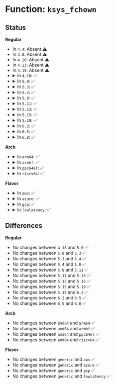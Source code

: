 # Function: <code>ksys_fchown</code>

## Status
<b>Regular</b>
<ul>
<li>
In <code>4.4</code>: Absent ⚠️
</li>
<li>
In <code>4.8</code>: Absent ⚠️
</li>
<li>
In <code>4.10</code>: Absent ⚠️
</li>
<li>
In <code>4.13</code>: Absent ⚠️
</li>
<li>
In <code>4.15</code>: Absent ⚠️
</li>
<li>
<details>
<summary>In <code>4.18</code>: ✅</summary>

```c
int ksys_fchown(unsigned int fd, uid_t user, gid_t group);
```

**Collision:** Unique Global

**Inline:** No

**Transformation:** False

**Instances:**

```
In fs/open.c (ffffffff812968f0)
Location: fs/open.c:706
Inline: False
Direct callers:
  - init/initramfs.c:do_name
  - kernel/uid16.c:__ia32_sys_fchown16
  - kernel/uid16.c:__x64_sys_fchown16
  - fs/open.c:__ia32_sys_fchown
  - fs/open.c:__x64_sys_fchown
```
**Symbols:**

```
ffffffff812968f0-ffffffff8129699d: ksys_fchown (STB_GLOBAL)
```
</details>
</li>
<li>
<details>
<summary>In <code>5.0</code>: ✅</summary>

```c
int ksys_fchown(unsigned int fd, uid_t user, gid_t group);
```

**Collision:** Unique Global

**Inline:** No

**Transformation:** False

**Instances:**

```
In fs/open.c (ffffffff812ab6e0)
Location: fs/open.c:695
Inline: False
Direct callers:
  - init/initramfs.c:do_name
  - kernel/uid16.c:__ia32_sys_fchown16
  - kernel/uid16.c:__x64_sys_fchown16
  - fs/open.c:__ia32_sys_fchown
  - fs/open.c:__x64_sys_fchown
```
**Symbols:**

```
ffffffff812ab6e0-ffffffff812ab78d: ksys_fchown (STB_GLOBAL)
```
</details>
</li>
<li>
<details>
<summary>In <code>5.3</code>: ✅</summary>

```c
int ksys_fchown(unsigned int fd, uid_t user, gid_t group);
```

**Collision:** Unique Global

**Inline:** No

**Transformation:** False

**Instances:**

```
In fs/open.c (ffffffff812c7ee0)
Location: fs/open.c:715
Inline: False
Direct callers:
  - init/initramfs.c:do_name
  - kernel/uid16.c:__ia32_sys_fchown16
  - kernel/uid16.c:__x64_sys_fchown16
  - fs/open.c:__ia32_sys_fchown
  - fs/open.c:__x64_sys_fchown
```
**Symbols:**

```
ffffffff812c7ee0-ffffffff812c7f8d: ksys_fchown (STB_GLOBAL)
```
</details>
</li>
<li>
<details>
<summary>In <code>5.4</code>: ✅</summary>

```c
int ksys_fchown(unsigned int fd, uid_t user, gid_t group);
```

**Collision:** Unique Global

**Inline:** No

**Transformation:** False

**Instances:**

```
In fs/open.c (ffffffff812d98f0)
Location: fs/open.c:715
Inline: False
Direct callers:
  - init/initramfs.c:do_name
  - kernel/uid16.c:__ia32_sys_fchown16
  - kernel/uid16.c:__x64_sys_fchown16
  - fs/open.c:__ia32_sys_fchown
  - fs/open.c:__x64_sys_fchown
```
**Symbols:**

```
ffffffff812d98f0-ffffffff812d999d: ksys_fchown (STB_GLOBAL)
```
</details>
</li>
<li>
<details>
<summary>In <code>5.8</code>: ✅</summary>

```c
int ksys_fchown(unsigned int fd, uid_t user, gid_t group);
```

**Collision:** Unique Global

**Inline:** No

**Transformation:** False

**Instances:**

```
In fs/open.c (ffffffff8130f6b0)
Location: fs/open.c:744
Inline: False
Direct callers:
  - init/initramfs.c:do_name
  - kernel/uid16.c:__ia32_sys_fchown16
  - kernel/uid16.c:__x64_sys_fchown16
  - fs/open.c:__ia32_sys_fchown
  - fs/open.c:__x64_sys_fchown
```
**Symbols:**

```
ffffffff8130f6b0-ffffffff8130f75d: ksys_fchown (STB_GLOBAL)
```
</details>
</li>
<li>
<details>
<summary>In <code>5.11</code>: ✅</summary>

```c
int ksys_fchown(unsigned int fd, uid_t user, gid_t group);
```

**Collision:** Unique Global

**Inline:** No

**Transformation:** False

**Instances:**

```
In fs/open.c (ffffffff8131b960)
Location: fs/open.c:747
Inline: False
Direct callers:
  - kernel/uid16.c:__ia32_sys_fchown16
  - kernel/uid16.c:__x64_sys_fchown16
  - fs/open.c:__ia32_sys_fchown
  - fs/open.c:__x64_sys_fchown
```
**Symbols:**

```
ffffffff8131b960-ffffffff8131ba0d: ksys_fchown (STB_GLOBAL)
```
</details>
</li>
<li>
<details>
<summary>In <code>5.13</code>: ✅</summary>

```c
int ksys_fchown(unsigned int fd, uid_t user, gid_t group);
```

**Collision:** Unique Global

**Inline:** No

**Transformation:** False

**Instances:**

```
In fs/open.c (ffffffff81321ab0)
Location: fs/open.c:755
Inline: False
Direct callers:
  - kernel/uid16.c:__ia32_sys_fchown16
  - kernel/uid16.c:__x64_sys_fchown16
  - fs/open.c:__ia32_sys_fchown
  - fs/open.c:__x64_sys_fchown
```
**Symbols:**

```
ffffffff81321ab0-ffffffff81321b5d: ksys_fchown (STB_GLOBAL)
```
</details>
</li>
<li>
<details>
<summary>In <code>5.15</code>: ✅</summary>

```c
int ksys_fchown(unsigned int fd, uid_t user, gid_t group);
```

**Collision:** Unique Global

**Inline:** No

**Transformation:** False

**Instances:**

```
In fs/open.c (ffffffff8136ef90)
Location: fs/open.c:752
Inline: False
Direct callers:
  - kernel/uid16.c:__ia32_sys_fchown16
  - kernel/uid16.c:__x64_sys_fchown16
  - fs/open.c:__ia32_sys_fchown
  - fs/open.c:__x64_sys_fchown
```
**Symbols:**

```
ffffffff8136ef90-ffffffff8136f03d: ksys_fchown (STB_GLOBAL)
```
</details>
</li>
<li>
<details>
<summary>In <code>5.19</code>: ✅</summary>

```c
int ksys_fchown(unsigned int fd, uid_t user, gid_t group);
```

**Collision:** Unique Global

**Inline:** No

**Transformation:** False

**Instances:**

```
In fs/open.c (ffffffff813ed900)
Location: fs/open.c:777
Inline: False
Direct callers:
  - kernel/uid16.c:__ia32_sys_fchown16
  - kernel/uid16.c:__x64_sys_fchown16
  - fs/open.c:__ia32_sys_fchown
  - fs/open.c:__x64_sys_fchown
```
**Symbols:**

```
ffffffff813ed900-ffffffff813ed9c9: ksys_fchown (STB_GLOBAL)
```
</details>
</li>
<li>
<details>
<summary>In <code>6.2</code>: ✅</summary>

```c
int ksys_fchown(unsigned int fd, uid_t user, gid_t group);
```

**Collision:** Unique Global

**Inline:** No

**Transformation:** False

**Instances:**

```
In fs/open.c (ffffffff81476020)
Location: fs/open.c:809
Inline: False
Direct callers:
  - kernel/uid16.c:__ia32_sys_fchown16
  - kernel/uid16.c:__x64_sys_fchown16
  - fs/open.c:__ia32_sys_fchown
  - fs/open.c:__x64_sys_fchown
```
**Symbols:**

```
ffffffff81476020-ffffffff814760e9: ksys_fchown (STB_GLOBAL)
```
</details>
</li>
<li>
<details>
<summary>In <code>6.5</code>: ✅</summary>

```c
int ksys_fchown(unsigned int fd, uid_t user, gid_t group);
```

**Collision:** Unique Global

**Inline:** No

**Transformation:** False

**Instances:**

```
In fs/open.c (ffffffff814aa940)
Location: fs/open.c:841
Inline: False
Direct callers:
  - kernel/uid16.c:__ia32_sys_fchown16
  - kernel/uid16.c:__x64_sys_fchown16
  - fs/open.c:__ia32_sys_fchown
  - fs/open.c:__x64_sys_fchown
```
**Symbols:**

```
ffffffff814aa940-ffffffff814aaa0c: ksys_fchown (STB_GLOBAL)
```
</details>
</li>
<li>
<details>
<summary>In <code>6.8</code>: ✅</summary>

```c
int ksys_fchown(unsigned int fd, uid_t user, gid_t group);
```

**Collision:** Unique Global

**Inline:** No

**Transformation:** False

**Instances:**

```
In fs/open.c (ffffffff814dbde0)
Location: fs/open.c:861
Inline: False
Direct callers:
  - kernel/uid16.c:__ia32_sys_fchown16
  - kernel/uid16.c:__x64_sys_fchown16
  - fs/open.c:__ia32_sys_fchown
  - fs/open.c:__x64_sys_fchown
```
**Symbols:**

```
ffffffff814dbde0-ffffffff814dbeac: ksys_fchown (STB_GLOBAL)
```
</details>
</li>
</ul>
<b>Arch</b>
<ul>
<li>
<details>
<summary>In <code>arm64</code>: ✅</summary>

```c
int ksys_fchown(unsigned int fd, uid_t user, gid_t group);
```

**Collision:** Unique Global

**Inline:** No

**Transformation:** False

**Instances:**

```
In fs/open.c (ffff80001037ec20)
Location: fs/open.c:715
Inline: False
Direct callers:
  - init/initramfs.c:do_name
  - kernel/uid16.c:__arm64_sys_fchown16
  - fs/open.c:__arm64_sys_fchown
```
**Symbols:**

```
ffff80001037ec20-ffff80001037ecf0: ksys_fchown (STB_GLOBAL)
```
</details>
</li>
<li>
<details>
<summary>In <code>armhf</code>: ✅</summary>

```c
int ksys_fchown(unsigned int fd, uid_t user, gid_t group);
```

**Collision:** Unique Global

**Inline:** No

**Transformation:** False

**Instances:**

```
In fs/open.c (c0569568)
Location: fs/open.c:715
Inline: False
Direct callers:
  - init/initramfs.c:do_name
  - kernel/uid16.c:__se_sys_fchown16
  - fs/open.c:__se_sys_fchown
```
**Symbols:**

```
c0569568-c0569624: ksys_fchown (STB_GLOBAL)
```
</details>
</li>
<li>
<details>
<summary>In <code>ppc64el</code>: ✅</summary>

```c
int ksys_fchown(unsigned int fd, uid_t user, gid_t group);
```

**Collision:** Unique Global

**Inline:** No

**Transformation:** False

**Instances:**

```
In fs/open.c (c000000000474940)
Location: fs/open.c:715
Inline: False
Direct callers:
  - init/initramfs.c:do_name
  - fs/open.c:__se_sys_fchown
```
**Symbols:**

```
c000000000474940-c000000000474a68: ksys_fchown (STB_GLOBAL)
```
</details>
</li>
<li>
<details>
<summary>In <code>riscv64</code>: ✅</summary>

```c
int ksys_fchown(unsigned int fd, uid_t user, gid_t group);
```

**Collision:** Unique Global

**Inline:** No

**Transformation:** False

**Instances:**

```
In fs/open.c (ffffffe000254884)
Location: fs/open.c:715
Inline: False
Direct callers:
  - init/initramfs.c:do_name
  - fs/open.c:__se_sys_fchown
```
**Symbols:**

```
ffffffe000254884-ffffffe000254928: ksys_fchown (STB_GLOBAL)
```
</details>
</li>
</ul>
<b>Flavor</b>
<ul>
<li>
<details>
<summary>In <code>aws</code>: ✅</summary>

```c
int ksys_fchown(unsigned int fd, uid_t user, gid_t group);
```

**Collision:** Unique Global

**Inline:** No

**Transformation:** False

**Instances:**

```
In fs/open.c (ffffffff812d1ed0)
Location: fs/open.c:715
Inline: False
Direct callers:
  - init/initramfs.c:do_name
  - kernel/uid16.c:__ia32_sys_fchown16
  - kernel/uid16.c:__x64_sys_fchown16
  - fs/open.c:__ia32_sys_fchown
  - fs/open.c:__x64_sys_fchown
```
**Symbols:**

```
ffffffff812d1ed0-ffffffff812d1f7d: ksys_fchown (STB_GLOBAL)
```
</details>
</li>
<li>
<details>
<summary>In <code>azure</code>: ✅</summary>

```c
int ksys_fchown(unsigned int fd, uid_t user, gid_t group);
```

**Collision:** Unique Global

**Inline:** No

**Transformation:** False

**Instances:**

```
In fs/open.c (ffffffff812c2b50)
Location: fs/open.c:715
Inline: False
Direct callers:
  - init/initramfs.c:do_name
  - kernel/uid16.c:__ia32_sys_fchown16
  - kernel/uid16.c:__x64_sys_fchown16
  - fs/open.c:__ia32_sys_fchown
  - fs/open.c:__x64_sys_fchown
```
**Symbols:**

```
ffffffff812c2b50-ffffffff812c2bfd: ksys_fchown (STB_GLOBAL)
```
</details>
</li>
<li>
<details>
<summary>In <code>gcp</code>: ✅</summary>

```c
int ksys_fchown(unsigned int fd, uid_t user, gid_t group);
```

**Collision:** Unique Global

**Inline:** No

**Transformation:** False

**Instances:**

```
In fs/open.c (ffffffff812cfce0)
Location: fs/open.c:715
Inline: False
Direct callers:
  - init/initramfs.c:do_name
  - kernel/uid16.c:__ia32_sys_fchown16
  - kernel/uid16.c:__x64_sys_fchown16
  - fs/open.c:__ia32_sys_fchown
  - fs/open.c:__x64_sys_fchown
```
**Symbols:**

```
ffffffff812cfce0-ffffffff812cfd8d: ksys_fchown (STB_GLOBAL)
```
</details>
</li>
<li>
<details>
<summary>In <code>lowlatency</code>: ✅</summary>

```c
int ksys_fchown(unsigned int fd, uid_t user, gid_t group);
```

**Collision:** Unique Global

**Inline:** No

**Transformation:** False

**Instances:**

```
In fs/open.c (ffffffff812e0af0)
Location: fs/open.c:715
Inline: False
Direct callers:
  - init/initramfs.c:do_name
  - kernel/uid16.c:__ia32_sys_fchown16
  - kernel/uid16.c:__x64_sys_fchown16
  - fs/open.c:__ia32_sys_fchown
  - fs/open.c:__x64_sys_fchown
```
**Symbols:**

```
ffffffff812e0af0-ffffffff812e0b9d: ksys_fchown (STB_GLOBAL)
```
</details>
</li>
</ul>

## Differences
<b>Regular</b>
<ul>
<li>
No changes between <code>4.18</code> and <code>5.0</code> ✅
</li>
<li>
No changes between <code>5.0</code> and <code>5.3</code> ✅
</li>
<li>
No changes between <code>5.3</code> and <code>5.4</code> ✅
</li>
<li>
No changes between <code>5.4</code> and <code>5.8</code> ✅
</li>
<li>
No changes between <code>5.8</code> and <code>5.11</code> ✅
</li>
<li>
No changes between <code>5.11</code> and <code>5.13</code> ✅
</li>
<li>
No changes between <code>5.13</code> and <code>5.15</code> ✅
</li>
<li>
No changes between <code>5.15</code> and <code>5.19</code> ✅
</li>
<li>
No changes between <code>5.19</code> and <code>6.2</code> ✅
</li>
<li>
No changes between <code>6.2</code> and <code>6.5</code> ✅
</li>
<li>
No changes between <code>6.5</code> and <code>6.8</code> ✅
</li>
</ul>
<b>Arch</b>
<ul>
<li>
No changes between <code>amd64</code> and <code>arm64</code> ✅
</li>
<li>
No changes between <code>amd64</code> and <code>armhf</code> ✅
</li>
<li>
No changes between <code>amd64</code> and <code>ppc64el</code> ✅
</li>
<li>
No changes between <code>amd64</code> and <code>riscv64</code> ✅
</li>
</ul>
<b>Flavor</b>
<ul>
<li>
No changes between <code>generic</code> and <code>aws</code> ✅
</li>
<li>
No changes between <code>generic</code> and <code>azure</code> ✅
</li>
<li>
No changes between <code>generic</code> and <code>gcp</code> ✅
</li>
<li>
No changes between <code>generic</code> and <code>lowlatency</code> ✅
</li>
</ul>
